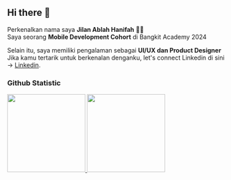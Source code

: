 ## Hi there 👋
Perkenalkan nama saya **Jilan Ablah Hanifah** 🌻🌻  
Saya seorang **Mobile Development Cohort** di Bangkit Academy 2024<br>

Selain itu, saya memiliki pengalaman sebagai **UI/UX dan Product Designer**
Jika kamu tertarik untuk berkenalan denganku, let's connect Linkedin di sini -> [Linkedin](https://www.linkedin.com/in/jilan-ablah/).

### Github Statistic
<p align="left">
<a href="https://github.com/jilanAblah139">
  <img height="180em" src="https://github-readme-stats-eight-theta.vercel.app/api?username=jilanAblah139&show_icons=true&theme=algolia&include_all_commits=true&count_private=true"/>
  <img height="180em" src="https://github-readme-stats-eight-theta.vercel.app/api/top-langs/?username=jilanAblah139&layout=compact&langs_count=8&theme=algolia"/>
</a>
</p>

<!--
**jilanAblah139/jilanAblah139** is a ✨ _special_ ✨ repository because its `README.md` (this file) appears on your GitHub profile.

Here are some ideas to get you started:

- 🔭 I’m currently working on ...
- 🌱 I’m currently learning ...
- 👯 I’m looking to collaborate on ...
- 🤔 I’m looking for help with ...
- 💬 Ask me about ...
- 📫 How to reach me: ...
- 😄 Pronouns: ...
- ⚡ Fun fact: ...
-->
